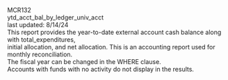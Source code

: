 MCR132
<br>
ytd_acct_bal_by_ledger_univ_acct
<br>
last updated: 8/14/24
<br>
This report provides the year-to-date external account cash balance along with total_expenditures, 
<br>initial allocation, and net allocation. This is an accounting report used for monthly reconciliation.
<br>The fiscal year can be changed in the WHERE clause. 
<br>Accounts with funds with no activity do not display in the results.

